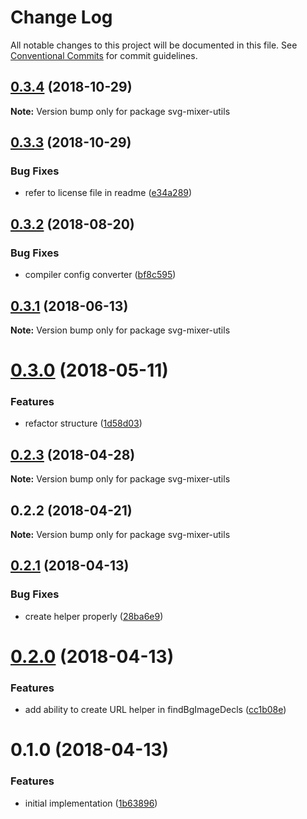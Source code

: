 # Change Log

All notable changes to this project will be documented in this file.
See [Conventional Commits](https://conventionalcommits.org) for commit guidelines.

<a name="0.3.4"></a>
## [0.3.4](https://github.com/JetBrains/svg-mixer/compare/svg-mixer-utils@0.3.3...svg-mixer-utils@0.3.4) (2018-10-29)




**Note:** Version bump only for package svg-mixer-utils

<a name="0.3.3"></a>
## [0.3.3](https://github.com/kisenka/svg-mixer/packages/svg-mixer-utils/compare/svg-mixer-utils@0.3.2...svg-mixer-utils@0.3.3) (2018-10-29)


### Bug Fixes

* refer to license file in readme ([e34a289](https://github.com/kisenka/svg-mixer/packages/svg-mixer-utils/commit/e34a289))




<a name="0.3.2"></a>
## [0.3.2](https://github.com/kisenka/svg-mixer/packages/svg-mixer-utils/compare/svg-mixer-utils@0.3.1...svg-mixer-utils@0.3.2) (2018-08-20)


### Bug Fixes

* compiler config converter ([bf8c595](https://github.com/kisenka/svg-mixer/packages/svg-mixer-utils/commit/bf8c595))




<a name="0.3.1"></a>
## [0.3.1](https://github.com/kisenka/svg-mixer/packages/svg-mixer-utils/compare/svg-mixer-utils@0.3.0...svg-mixer-utils@0.3.1) (2018-06-13)




**Note:** Version bump only for package svg-mixer-utils

<a name="0.3.0"></a>
# [0.3.0](https://github.com/kisenka/svg-mixer/packages/svg-mixer-utils/compare/svg-mixer-utils@0.2.3...svg-mixer-utils@0.3.0) (2018-05-11)


### Features

* refactor structure ([1d58d03](https://github.com/kisenka/svg-mixer/packages/svg-mixer-utils/commit/1d58d03))




<a name="0.2.3"></a>
## [0.2.3](https://github.com/kisenka/svg-mixer/packages/svg-mixer-utils/compare/svg-mixer-utils@0.2.2...svg-mixer-utils@0.2.3) (2018-04-28)




**Note:** Version bump only for package svg-mixer-utils

<a name="0.2.2"></a>
## 0.2.2 (2018-04-21)




**Note:** Version bump only for package svg-mixer-utils

<a name="0.2.1"></a>
## [0.2.1](https://github.com/kisenka/svg-baker/packages/svg-baker-utils/compare/svg-baker-utils@0.2.0...svg-baker-utils@0.2.1) (2018-04-13)


### Bug Fixes

* create helper properly ([28ba6e9](https://github.com/kisenka/svg-baker/packages/svg-baker-utils/commit/28ba6e9))




<a name="0.2.0"></a>
# [0.2.0](https://github.com/kisenka/svg-baker/packages/svg-baker-utils/compare/svg-baker-utils@0.1.0...svg-baker-utils@0.2.0) (2018-04-13)


### Features

* add ability to create URL helper in findBgImageDecls ([cc1b08e](https://github.com/kisenka/svg-baker/packages/svg-baker-utils/commit/cc1b08e))




<a name="0.1.0"></a>
# 0.1.0 (2018-04-13)


### Features

* initial implementation ([1b63896](https://github.com/kisenka/svg-baker/packages/svg-baker-utils/commit/1b63896))
